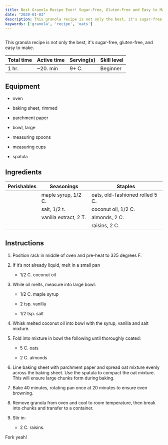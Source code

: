 ```yaml
---
title: Best Granola Recipe Ever! Sugar-Free, Gluten-Free and Easy to Make
date: "2020-01-03"
description: This granola recipe is not only the best, it's sugar-free, gluten-free, and easy to make.
keywords: ['granola', 'recipe', 'oats']
---
```

![]()

This granola recipe is not only the best, it's sugar-free, gluten-free, and easy to make.

| Total time    | Active time   | Serving(s)    | Skill level   |
|---            |---            |---            |---            |
| 1 hr.         | ~20. min      | 9+ C.         | Beginner      |


## Equipment


* oven

* baking sheet, rimmed

* parchment paper 

* bowl, large

* measuring spoons

* measuring cups

* spatula


## Ingredients

| Perishables | Seasonings           | Staples                          |
|---          |---                   | ---                              |
|             | maple syrup, 1/2 C.  | oats, old-fashioned rolled 5 C.  |
|             | salt, 1/2 t.         | coconut oil, 1/2 C.              |
|             | vanilla extract, 2 T.| almonds, 2 C.                    |
|             |                      | raisins, 2 C.                    |


## Instructions

1. Position rack in middle of oven and pre-heat to 325 degrees F.

2. If it’s not already liquid, melt in a small pan

    * 1/2 C. coconut oil 

3. While oil melts, measure into large bowl: 

    * 1/2 C. maple syrup
    
    * 2 tsp. vanilla
    
    * 1/2 tsp. salt

4. Whisk melted coconut oil into bowl with the syrup, vanilla and salt mixture.

4. Fold into mixture in bowl the following until thoroughly coated:

    * 5 C. oats

    * 2 C. almonds

5. Line baking sheet with parchment paper and spread oat mixture evenly across the baking sheet. Use the spatula to compact the oat mixture. This will ensure large chunks form during baking.

6. Bake 40 minutes, rotating pan once at 20 minutes to ensure even browning.

7. Remove granola from oven and cool to room temperature, then break into chunks and transfer to a container.

8. Stir in:

    * 2 C. raisins.

Fork yeah!
